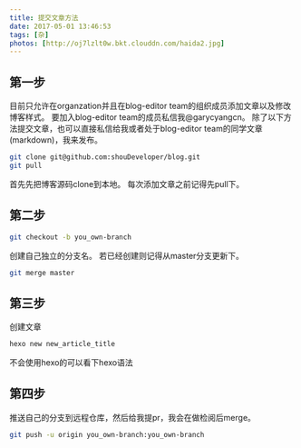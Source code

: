 ```yaml
---
title: 提交文章方法
date: 2017-05-01 13:46:53
tags: [杂]
photos: [http://oj7lzlt0w.bkt.clouddn.com/haida2.jpg]
---
```


## 第一步

目前只允许在organzation并且在blog-editor team的组织成员添加文章以及修改博客样式。
要加入blog-editor team的成员私信我@garycyangcn。
除了以下方法提交文章，也可以直接私信给我或者处于blog-editor team的同学文章(markdown)，我来发布。

```bash
git clone git@github.com:shouDeveloper/blog.git
git pull
```

首先先把博客源码clone到本地。
每次添加文章之前记得先pull下。

<!--more-->

## 第二步

```bash
git checkout -b you_own-branch
```

创建自己独立的分支名。
若已经创建则记得从master分支更新下。

```bash
git merge master
```

## 第三步
创建文章

```bash
hexo new new_article_title
```

不会使用hexo的可以看下hexo语法

## 第四步

推送自己的分支到远程仓库，然后给我提pr，我会在做检阅后merge。

```bash
git push -u origin you_own-branch:you_own-branch
```

